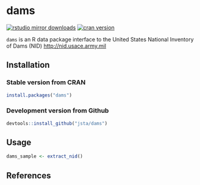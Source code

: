 
dams
====

[![rstudio mirror downloads](http://cranlogs.r-pkg.org/badges/dams?color=C9A115)](https://github.com/metacran/cranlogs.app) [![cran version](http://www.r-pkg.org/badges/version/dams)](https://cran.r-project.org/package=dams)

`dams` is an R data package interface to the United States National Inventory of Dams (NID) <http://nid.usace.army.mil>

Installation
------------

### Stable version from CRAN

``` r
install.packages("dams")
```

### Development version from Github

``` r
devtools::install_github("jsta/dams")
```

Usage
-----

``` r
dams_sample <- extract_nid()
```

References
----------

<!-- README.md is generated from README.Rmd. Please edit that file -->
